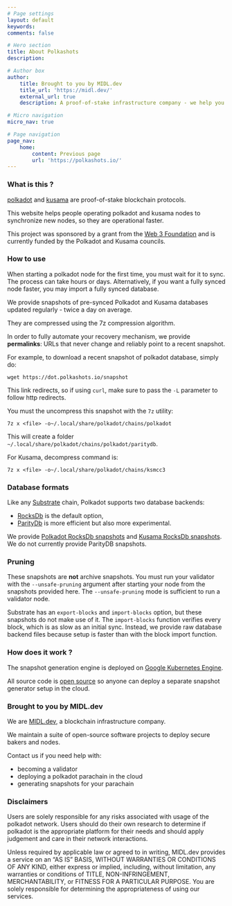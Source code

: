 ```yaml
---
# Page settings
layout: default
keywords:
comments: false

# Hero section
title: About Polkashots
description: 

# Author box
author:
    title: Brought to you by MIDL.dev
    title_url: 'https://midl.dev/'
    external_url: true
    description: A proof-of-stake infrastructure company - we help you validate your DOT. <a href="https://MIDL.dev/polkadot" target="_blank">Learn more</a>.

# Micro navigation
micro_nav: true

# Page navigation
page_nav:
    home:
        content: Previous page
        url: 'https://polkashots.io/'
---
```


### What is this ?

[polkadot](https://polkadot.network) and [kusama](https://kusama.network) are proof-of-stake blockchain protocols.

This website helps people operating polkadot and kusama nodes to synchronize new nodes, so they are operational faster.

This project was sponsored by a grant from the [Web 3 Foundation](https://web3.foundation/) and is currently funded by the Polkadot and Kusama councils.

### How to use

When starting a polkadot node for the first time, you must wait for it to sync. The process can take hours or days. Alternatively, if you want a fully synced node faster, you may import a fully synced database.

We provide snapshots of pre-synced Polkadot and Kusama databases updated regularly - twice a day on average.

They are compressed using the 7z compression algorithm.

In order to fully automate your recovery mechanism, we provide **permalinks**: URLs that never change and reliably point to a recent snapshot.

For example, to download a recent snapshot of polkadot database, simply do:

```
wget https://dot.polkashots.io/snapshot
```

This link redirects, so if using `curl`, make sure to pass the `-L` parameter to follow http redirects.

You must the uncompress this snapshot with the `7z` utility:

```
7z x <file> -o~/.local/share/polkadot/chains/polkadot
```

This will create a folder `~/.local/share/polkadot/chains/polkadot/paritydb`.

For Kusama, decompress command is:

```
7z x <file> -o~/.local/share/polkadot/chains/ksmcc3
```

### Database formats

Like any [Substrate](https://substrate.dev) chain, Polkadot supports two database backends:

* [RocksDb](https://rocksdb.org/) is the default option,
* [ParityDb](https://github.com/paritytech/parity-db) is more efficient but also more experimental.

We provide [Polkadot RocksDb snapshots](https://dot-rocksdb.polkashots.io) and [Kusama RocksDb snapshots](http://ksm-rocksdb.polkashots.io). We do not currently provide ParityDB snapshots.

### Pruning

These snapshots are **not** archive snapshots. You must run your validator with the `--unsafe-pruning` argument after starting your node from the snapshots provided here. The `--unsafe-pruning` mode is sufficient to run a validator node.

Substrate has an `export-blocks` and `import-blocks` option, but these snapshots do not make use of it. The `import-blocks` function verifies every block, which is as slow as an initial sync. Instead, we provide raw database backend files because setup is faster than with the block import function.

### How does it work ?

The snapshot generation engine is deployed on [Google Kubernetes Engine](https://cloud.google.com/kubernetes-engine).

All source code is [open source](https://github.com/midl-dev/polkadot-snapshot-generator) so anyone can deploy a separate snapshot generator setup in the cloud.


### Brought to you by MIDL.dev

We are [MIDL.dev](https://midl.dev), a blockchain infrastructure company.

We maintain a suite of open-source software projects to deploy secure bakers and nodes.

Contact us if you need help with:

* becoming a validator
* deploying a polkadot parachain in the cloud
* generating snapshots for your parachain

### Disclaimers

Users are solely responsible for any risks associated with usage of the polkadot network. Users should do their own research to determine if polkadot is the appropriate platform for their needs and should apply judgement and care in their network interactions.

Unless required by applicable law or agreed to in writing, MIDL.dev provides a service on an “AS IS” BASIS, WITHOUT WARRANTIES OR CONDITIONS OF ANY KIND, either express or implied, including, without limitation, any warranties or conditions of TITLE, NON-INFRINGEMENT, MERCHANTABILITY, or FITNESS FOR A PARTICULAR PURPOSE. You are solely responsible for determining the appropriateness of using our services.
